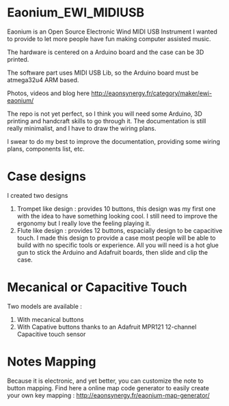 # Eaonium_EWI_MIDIUSB
Eaonium is an Open Source Electronic Wind MIDI USB Instrument I wanted to provide to let more people have fun making computer assisted music.

The hardware is centered on a Arduino board and the case can be 3D printed.

The software part uses MIDI USB Lib, so the Arduino board must be atmega32u4 ARM based.

Photos, videos and blog here http://eaonsynergy.fr/category/maker/ewi-eaonium/

The repo is not yet perfect, so I think you will need some Arduino, 3D printing and handcraft skills to go through it. The documentation is still really minimalist, and I have to draw the wiring plans.

I swear to do my best to improve the documentation, providing some wiring plans, components list, etc.

# Case designs
I created two designs
   1) Trompet like design : provides 10 buttons, this design was my first one with the idea to have something looking cool. I still need to improve the ergonomy but I really love the feeling playing it.
   2) Flute like design : provides 12 buttons, espacially design to be capacitive touch. I made this design to provide a case most people will be able to build with no specific tools or experience. All you will need is a hot glue gun to stick the Arduino and Adafruit boards, then slide and clip the case.

# Mecanical or Capacitive Touch
Two models are available :
   1) With mecanical buttons
   2) With Capative buttons thanks to an Adafruit MPR121 12-channel Capacitive touch sensor

# Notes Mapping
Because it is electronic, and yet better, you can customize the note to button mapping.
Find here a online map code generator to easily create your own key mapping : http://eaonsynergy.fr/eaonium-map-generator/
